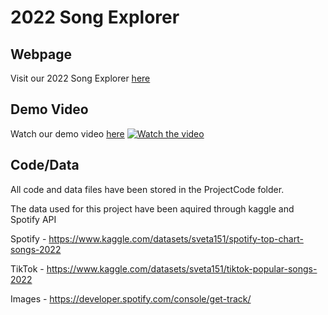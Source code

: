 # 2022 Song Explorer

## Webpage
Visit our 2022 Song Explorer [here](https://kasidyffernandes.github.io/project)


## Demo Video
Watch our demo video [here](https://www.youtube.com/watch?v=F2Yyh1KGpdY)
[![Watch the video](https://img.youtube.com/vi/F2Yyh1KGpdY/maxresdefault.jpg)](https://youtu.be/F2Yyh1KGpdY)

## Code/Data
All code and data files have been stored in the ProjectCode folder.

The data used for this project have been aquired through kaggle and Spotify API 

Spotify - https://www.kaggle.com/datasets/sveta151/spotify-top-chart-songs-2022

TikTok - https://www.kaggle.com/datasets/sveta151/tiktok-popular-songs-2022

Images - https://developer.spotify.com/console/get-track/


